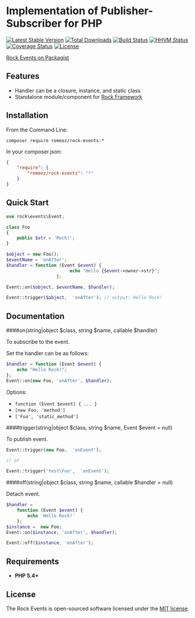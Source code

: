 Implementation of Publisher-Subscriber for PHP
=================

[![Latest Stable Version](https://poser.pugx.org/romeOz/rock-events/v/stable.svg)](https://packagist.org/packages/romeOz/rock-events)
[![Total Downloads](https://poser.pugx.org/romeOz/rock-events/downloads.svg)](https://packagist.org/packages/romeOz/rock-events)
[![Build Status](https://travis-ci.org/romeOz/rock-events.svg?branch=master)](https://travis-ci.org/romeOz/rock-events)
[![HHVM Status](http://hhvm.h4cc.de/badge/romeoz/rock-events.svg)](http://hhvm.h4cc.de/package/romeoz/rock-events)
[![Coverage Status](https://coveralls.io/repos/romeOz/rock-events/badge.svg?branch=master)](https://coveralls.io/r/romeOz/rock-events?branch=master)
[![License](https://poser.pugx.org/romeOz/rock-events/license.svg)](https://packagist.org/packages/romeOz/rock-events)

[Rock Events on Packagist](https://packagist.org/packages/romeOz/rock-events)

Features
-------------------

 * Handler can be a closure, instance, and static class
 * Standalone module/component for [Rock Framework](https://github.com/romeOz/rock)

Installation
-------------------

From the Command Line:

```composer require romeoz/rock-events:*```

In your composer.json:

```json
{
    "require": {
        "romeoz/rock-events": "*"
    }
}
```

Quick Start
-------------------

```php
use rock\events\Event;

class Foo 
{
    public $str = 'Rock!';
}

$object = new Foo();
$eventName = 'onAfter';
$handler = function (Event $event) {
                        echo "Hello {$event->owner->str}"; 
                   };

Event::on($object, $eventName, $handler);

Event::trigger($object,  'onAfter'); // output: Hello Rock!
```

Documentation
-------------------

####on(string|object $class, string $name, callable $handler)

To subscribe to the event.

Set the handler can be as follows:

```php
$handler = function (Event $event) { 
    echo "Hello Rock!"; 
};
Event::on(new Foo, 'onAfter', $handler);
```

Options:

 * `function (Event $event) { ... }`
 * `[new Foo, 'method']`
 * `['Foo', 'static_method']`

####trigger(string|object $class, string $name, Event $event = null)

To publish event.

```php
Event::trigger(new Foo,  'onEvent'); 

// or

Event::trigger('test\Foo',  'onEvent');
```
    
####off(string|object $class, string $name, callable $handler = null)

Detach event.

```php
$handler = 
    function (Event $event) {
        echo 'Hello Rock!'
    };
$instance =  new Foo;
Event::on($instance, 'onAfter', $handler);

Event::off($instance, 'onAfter');
```

Requirements
-------------------
 * **PHP 5.4+**

License
-------------------

The Rock Events is open-sourced software licensed under the [MIT license](http://opensource.org/licenses/MIT).